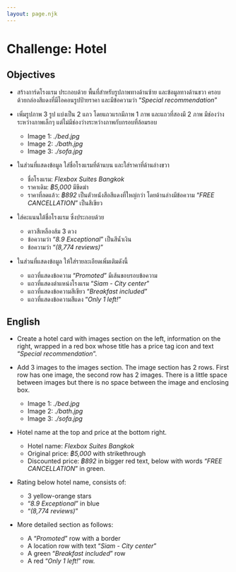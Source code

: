 ```yaml
---
layout: page.njk
---
```


# Challenge: Hotel

## Objectives

<div class="objectives">

- สร้างการ์ดโรงแรม ประกอบด้วย พื้นที่สำหรับรูปภาพทางด้านซ้าย และข้อมูลทางด้านขวา ครอบด้วยกล่องสีแดงที่มีไอคอนรูปป้ายราคา และมีข้อความว่า “<em>Special recommendation</em>”

- เพิ่มรูปภาพ 3 รูป แบ่งเป็น 2 แถว โดยแถวแรกมีภาพ 1 ภาพ และแถวที่สองมี 2 ภาพ มีช่องว่างระหว่างภาพเล็กๆ แต่ไม่มีช่องว่างระหว่างภาพกับกรอบที่ล้อมรอบ

  - Image 1: <em>./bed.jpg</em>
  - Image 2: <em>./bath.jpg</em>
  - Image 3: <em>./sofa.jpg</em>

- ในส่วนที่แสดงข้อมูล ใส่ชื่อโรงแรมที่ด้านบน และใส่ราคาที่ด้านล่างขวา

  - ชื่อโรงแรม: <em>Flexbox Suites Bangkok</em>
  - ราคาเดิม: <em>฿5,000</em> มีขีดฆ่า
  - ราคาที่ลดแล้ว: <em>฿892</em> เป็นตัวหนังสือสีแดงที่ใหญ่กว่า โดยด้านล่างมีข้อความ “<em>FREE CANCELLATION</em>” เป็นสีเขียว

- ใส่คะแนนใต้ชื่อโรงแรม ซึ่งประกอบด้วย

  - ดาวสีเหลืองส้ม 3 ดวง
  - ข้อความว่า “<em>8.9 Exceptional</em>” เป็นสีน้ำเงิน
  - ข้อความว่า “<em>(8,774 reviews)</em>”

- ในส่วนที่แสดงข้อมูล ให้ใส่รายละเอียดเพิ่มเติมดังนี้

  - แถวที่แสดงข้อความ “<em>Promoted</em>” มีเส้นขอบรอบข้อความ
  - แถวที่แสดงตำแหน่งโรงแรม “<em>Siam - City center</em>”
  - แถวที่แสดงข้อความสีเขียว “<em>Breakfast included</em>”
  - แถวที่แสดงข้อความสีแดง “<em>Only 1 left!</em>”

</div>

## English

<div class="objectives">

- Create a hotel card with images section on the left, information on the right, wrapped
  in a red box whose title has a price tag icon and text “<em>Special recommendation</em>”.

- Add 3 images to the images section. The image section has 2 rows. First row has
  one image, the second row has 2 images. There is a little space between images
  but there is no space between the image and enclosing box.

  - Image 1: <em>./bed.jpg</em>
  - Image 2: <em>./bath.jpg</em>
  - Image 3: <em>./sofa.jpg</em>

- Hotel name at the top and price at the bottom right.

  - Hotel name: <em>Flexbox Suites Bangkok</em>
  - Original price: <em>฿5,000</em> with strikethrough
  - Discounted price: <em>฿892</em> in bigger red text, below with words “<em>FREE CANCELLATION</em>” in green.

- Rating below hotel name, consists of:

  - 3 yellow-orange stars
  - “<em>8.9 Exceptional</em>” in blue
  - “<em>(8,774 reviews)</em>”

- More detailed section as follows:

  - A “<em>Promoted</em>” row with a border
  - A location row with text “<em>Siam - City center</em>”
  - A green “<em>Breakfast included</em>” row
  - A red “<em>Only 1 left!</em>” row.

</div>
